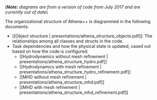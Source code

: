 (**_Note_:** *diagrams are from a version of code from July 2017 and are currently out of date*)


The organizational structure of Athena++ is diagrammed in the following documents:

- [[Object structure | presentations/athena_structure_objects.pdf]]: The relationships among all classes and structs in the code.
- Task dependencies and how the physical state is updated, cased out based on how the code is configured:
  - [[Hydrodynamics without mesh refinement | presentations/athena_structure_hydro.pdf]]
  - [[Hydrodynamics with mesh refinement | presentations/athena_structure_hydro_refinement.pdf]]
  - [[MHD without mesh refinement | presentations/athena_structure_mhd.pdf]]
  - [[MHD with mesh refinement | presentations/athena_structure_mhd_refinement.pdf]]
